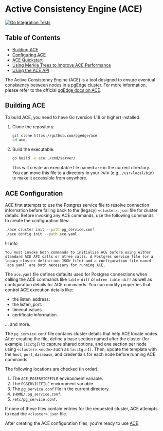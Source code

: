 # Active Consistency Engine (ACE)
[![Go Integration Tests](https://github.com/pgEdge/ace/actions/workflows/test.yml/badge.svg?branch=main)](https://github.com/pgEdge/ace/actions/workflows/test.yml)

## Table of Contents
- [Building ACE](README.md#building-ace)
- [Configuring ACE](README.md#ace-configuration)
- [ACE Quickstart](./docs/using_ace.md)
- [Using Merkle Trees to Improve ACE Performance](./docs/merkle.md)
- [Using the ACE API](./docs/api.md)

The Active Consistency Engine (ACE) is a tool designed to ensure eventual consistency between nodes in a pgEdge cluster. For more information, please refer to the official [pgEdge docs on ACE](https://docs.pgedge.com/ace).


## Building ACE

To build ACE, you need to have Go (version 1.18 or higher) installed.

1.  Clone the repository:
    ```sh
    git clone https://github.com/pgedge/ace
    cd ace
    ```

2.  Build the executable:
    ```sh
    go build -o ace ./cmd/server/
    ```
    This will create an executable file named `ace` in the current directory. You can move this file to a directory in your `PATH` (e.g., `/usr/local/bin`) to make it accessible from anywhere.

## ACE Configuration

ACE first attempts to use the Postgres service file to resolve connection information before falling back to the (legacy) `<cluster>.json` file for cluster details. Before invoking any ACE commands, use the following commands to create the configuration files:

```sh
./ace cluster init --path pg_service.conf
./ace config init --path ace.yaml
```

!!! info

    You must invoke both commands to initialize ACE before using either standard ACE API calls or mtree calls. A Postgres service file (or a legacy cluster definition JSON file) and a configuration file named `ace.yaml` are both necessary for running ACE.

The `ace.yaml` file defines defaults used for Postgres connections when calling the ACE commands like `table-diff` or `mtree table-diff` as well as configuration details for ACE commands.  You can modify properties that control ACE execution details like:

* the listen_address.
* the listen_port.
* timeout values.
* certificate information.

... and more.

The `pg_service.conf` file contains cluster details that help ACE locate nodes.  After creating the file, define a base section named after the cluster (for example `[acctg]`) to capture shared options, and one section per node using `<cluster>.<node>` such as `[acctg.n1]`. Then, update the template with the `host`, `port`, `database`, and credentials for each node before running ACE commands.

The following locations are checked (in order):

1. The `ACE_PGSERVICEFILE` environment variable.
2. The `PGSERVICEFILE` environment variable.
3. The `pg_service.conf` file in the current directory.
4. `$HOME/.pg_service.conf`.
5. `/etc/pg_service.conf`.

If none of these files contain entries for the requested cluster, ACE attempts to read the `<cluster>.json` file.

After creating the ACE configuration files, you're ready to use [ACE](/docs/quickstart.md).